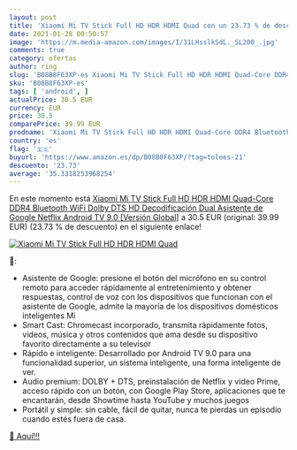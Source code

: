 ```yaml
---
layout: post
title: 'Xiaomi Mi TV Stick Full HD HDR HDMI Quad con un 23.73 % de descuento'
date: 2021-01-28 00:50:57
image: 'https://m.media-amazon.com/images/I/31LHsslkSdL._SL200_.jpg'
comments: true
category: ofertas
author: ring
slug: 'B08B8F63XP-es Xiaomi Mi TV Stick Full HD HDR HDMI Quad-Core DDR4...'
sku: 'B08B8F63XP-es'
tags: [ 'android', ]
actualPrice: 30.5 EUR
currency: EUR
price: 30.5
comparePrice: 39.99 EUR
prodname: 'Xiaomi Mi TV Stick Full HD HDR HDMI Quad-Core DDR4 Bluetooth WiFi Dolby DTS HD Decodificación Dual Asistente de Google Netflix Android TV 9.0 [Versión Global]'
country: 'es'
flag: '🇪🇸'
buyurl: 'https://www.amazon.es/dp/B08B8F63XP/?tag=tolees-21'
descuento: '23.73'
average: '35.3318253968254'
---
```


En este momento está [Xiaomi Mi TV Stick Full HD HDR HDMI Quad-Core DDR4 Bluetooth WiFi Dolby DTS HD Decodificación Dual Asistente de Google Netflix Android TV 9.0 [Versión Global]](https://www.amazon.es/dp/B08B8F63XP/?tag=tolees-21) a 30.5 EUR (original: 39.99 EUR) (23.73 %  de descuento) en el siguiente enlace!

[![Xiaomi Mi TV Stick Full HD HDR HDMI Quad](https://m.media-amazon.com/images/I/31LHsslkSdL._SL200_.jpg)](https://www.amazon.es/dp/B08B8F63XP/?tag=tolees-21)

🔎:

- Asistente de Google: presione el botón del micrófono en su control remoto para acceder rápidamente al entretenimiento y obtener respuestas, control de voz con los dispositivos que funcionan con el asistente de Google, admite la mayoría de los dispositivos domésticos inteligentes Mi
- Smart Cast: Chromecast incorporado, transmita rápidamente fotos, videos, música y otros contenidos que ama desde su dispositivo favorito directamente a su televisor
- Rápido e inteligente: Desarrollado por Android TV 9.0 para una funcionalidad superior, un sistema inteligente, una forma inteligente de ver.
- Audio premium: DOLBY + DTS, preinstalación de Netflix y video Prime, acceso rápido con un botón, con Google Play Store, aplicaciones que te encantarán, desde Showtime hasta YouTube y muchos juegos
- Portátil y simple: sin cable, fácil de quitar, nunca te pierdas un episodio cuando estés fuera de casa.

[🛒 Aquí!!!](https://www.amazon.es/dp/B08B8F63XP/?tag=tolees-21)
